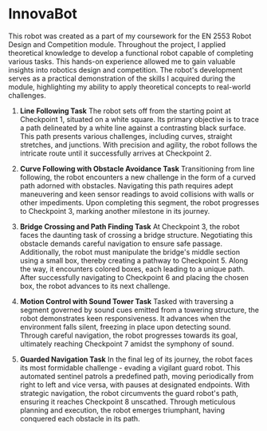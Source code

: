 # InnovaBot
This robot was created as a part of my coursework for the EN 2553 Robot Design and Competition module. Throughout the project, I applied theoretical knowledge to develop a functional robot capable of completing various tasks. This hands-on experience allowed me to gain valuable insights into robotics design and competition. The robot's development serves as a practical demonstration of the skills I acquired during the module, highlighting my ability to apply theoretical concepts to real-world challenges.
1. **Line Following Task**
   The robot sets off from the starting point at Checkpoint 1, situated on a white square. Its primary objective is to trace a path delineated by a white line against a contrasting black surface. This path presents various challenges, including curves, straight stretches, and junctions. With precision and agility, the robot follows the intricate route until it successfully arrives at Checkpoint 2.

2. **Curve Following with Obstacle Avoidance Task**
   Transitioning from line following, the robot encounters a new challenge in the form of a curved path adorned with obstacles. Navigating this path requires adept maneuvering and keen sensor readings to avoid collisions with walls or other impediments. Upon completing this segment, the robot progresses to Checkpoint 3, marking another milestone in its journey.

3. **Bridge Crossing and Path Finding Task**
   At Checkpoint 3, the robot faces the daunting task of crossing a bridge structure. Negotiating this obstacle demands careful navigation to ensure safe passage. Additionally, the robot must manipulate the bridge's middle section using a small box, thereby creating a pathway to Checkpoint 5. Along the way, it encounters colored boxes, each leading to a unique path. After successfully navigating to Checkpoint 6 and placing the chosen box, the robot advances to its next challenge.

4. **Motion Control with Sound Tower Task**
   Tasked with traversing a segment governed by sound cues emitted from a towering structure, the robot demonstrates keen responsiveness. It advances when the environment falls silent, freezing in place upon detecting sound. Through careful navigation, the robot progresses towards its goal, ultimately reaching Checkpoint 7 amidst the symphony of sound.

5. **Guarded Navigation Task**
   In the final leg of its journey, the robot faces its most formidable challenge - evading a vigilant guard robot. This automated sentinel patrols a predefined path, moving periodically from right to left and vice versa, with pauses at designated endpoints. With strategic navigation, the robot circumvents the guard robot's path, ensuring it reaches Checkpoint 8 unscathed. Through meticulous planning and execution, the robot emerges triumphant, having conquered each obstacle in its path.
